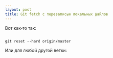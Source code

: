 ```yaml
---
layout: post
title: Git fetch с перезаписью локальных файлов
---
```


Вот как-то так:

```git fetch --all

git reset --hard origin/master
```

Или для любой другой ветки:

```git reset --hard origin/fucking_branch
```

